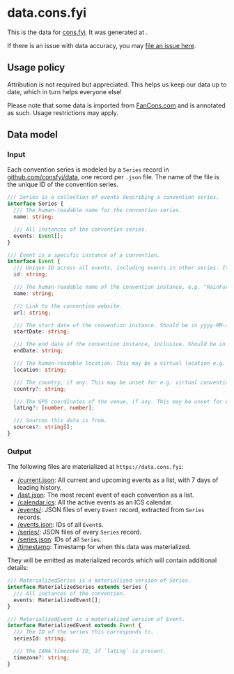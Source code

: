 # data.cons.fyi

This is the data for [cons.fyi](https://cons.fyi). It was generated at <span id="timestamp"></span><script type="module">document.getElementById('timestamp').textContent = new Date(await (await fetch('/timestamp')).text()).toString();</script>.

If there is an issue with data accuracy, you may [file an issue here](https://github.com/consfyi/data/issues/new?template=missing-or-incorrect-convention.md).

## Usage policy

Attribution is not required but appreciated. This helps us keep our data up to date, which in turn helps everyone else!

Please note that some data is imported from [FanCons.com](https://fancons.com) and is annotated as such. Usage restrictions may apply.

## Data model

### Input

Each convention series is modeled by a `Series` record in [github.com/consfyi/data](https://github.com/consfyi/data), one record per `.json` file. The name of the file is the unique ID of the convention series.

```typescript
/// Series is a collection of events describing a convention series.
interface Series {
  /// The human-readable name for the convention series.
  name: string;

  /// All instances of the convention series.
  events: Event[];
}

/// Event is a specific instance of a convention.
interface Event {
  /// Unique ID across all events, including events in other series. It should include the convention name, e.g. `rainfurrest-2016`.
  id: string;

  /// The human-readable name of the convention instance, e.g. "RainFurrest 2016".
  name: string;

  /// Link to the convention website.
  url: string;

  /// The start date of the convention instance. Should be in yyyy-MM-dd format.
  startDate: string;

  /// The end date of the convention instance, inclusive. Should be in yyyy-MM-dd format.
  endDate: string;

  /// The human-readable location. This may be a virtual location e.g. "VRChat".
  location: string;

  /// The country, if any. This may be unset for e.g. virtual conventions.
  country?: string;

  /// The GPS coordinates of the venue, if any. This may be unset for e.g. virtual conventions.
  latLng?: [number, number];

  /// Sources this data is from.
  sources?: string[];
}
```

### Output

The following files are materialized at `https://data.cons.fyi`:
- [/current.json](/current.json): All current and upcoming events as a list, with 7 days of leading history.
- [/last.json](/last.json): The most recent event of each convention as a list.
- [/calendar.ics](/calendar.ics): All the active events as an ICS calendar.
- [/events/](/events/): JSON files of every `Event` record, extracted from `Series` records.
- [/events.json](/events.json): IDs of all `Event`s.
- [/series/](/series/): JSON files of every `Series` record.
- [/series.json](/series.json): IDs of all `Series`.
- [/timestamp](/timestamp): Timestamp for when this data was materialized.

They will be emitted as materialized records which will contain additional details:

```typescript
/// MaterializedSeries is a materialized version of Series.
interface MaterializedSeries extends Series {
  /// All instances of the convention.
  events: MaterializedEvent[];
}

/// MaterializedEvent is a materialized version of Event.
interface MaterializedEvent extends Event {
  /// The ID of the series this corresponds to.
  seriesId: string;

  /// The IANA timezone ID, if `latLng` is present.
  timezone?: string;
}
```
